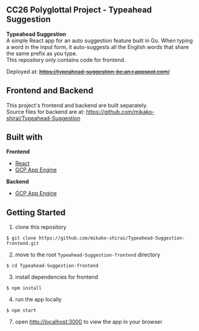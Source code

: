 ## CC26 Polyglottal Project - Typeahead Suggestion  
  
**Typeahead Suggestion**  
A simple React app for an auto suggestion feature built in Go. When typing a word in the input form, it auto-suggests all the English words that share the same prefix as you type.  
This repository only contains code for frontend.  
    
Deployed at: ~~https://typeahead-suggestion-be.an.r.appspot.com/~~  
  
  
## Frontend and Backend  
This project's frontend and backend are built separately.  
Source files for backend are at: https://github.com/mikako-shirai/Typeahead-Suggestion  
  
  
## Built with  
**Frontend**  
- [React](https://reactjs.org/)  
- [GCP App Engine](https://cloud.google.com/appengine/)  
  
**Backend**  
- [GCP App Engine](https://cloud.google.com/appengine/)  
  
  
## Getting Started    
1. clone this repository  
```
$ git clone https://github.com/mikako-shirai/Typeahead-Suggestion-frontend.git
```  
2. move to the root `Typeahead-Suggestion-frontend` directory  
```
$ cd Typeahead-Suggestion-frontend
```  
3. install dependencies for frontend  
```
$ npm install
```  
4. run the app locally  
```
$ npm start
```  
7. open [http://localhost:3000](http://localhost:3000) to view the app in your browser
  